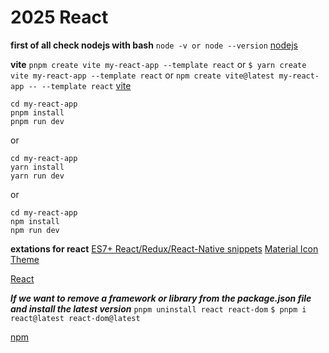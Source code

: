 # 2025 React

**first of all check nodejs with bash**
`node -v or node --version`
[nodejs](https://nodejs.org/en)

**vite**
`pnpm create vite my-react-app --template react` or `$ yarn create vite my-react-app --template react` or `npm create vite@latest my-react-app -- --template react`
[vite](https://vite.dev/guide/)

```
cd my-react-app
pnpm install
pnpm run dev
```

or

```
cd my-react-app
yarn install
yarn run dev
```

or

```
cd my-react-app
npm install
npm run dev
```

**extations for react**
[ES7+ React/Redux/React-Native snippets](https://marketplace.visualstudio.com/items?itemName=dsznajder.es7-react-js-snippets)
[Material Icon Theme](https://marketplace.visualstudio.com/items?itemName=PKief.material-icon-theme)

[React](https://react.dev/learn/start-a-new-react-project)

***If we want to remove a framework or library from the package.json file and install the latest version***
`pnpm uninstall react react-dom`
`$ pnpm i react@latest react-dom@latest`

[npm](https://www.npmjs.com/package/react)

